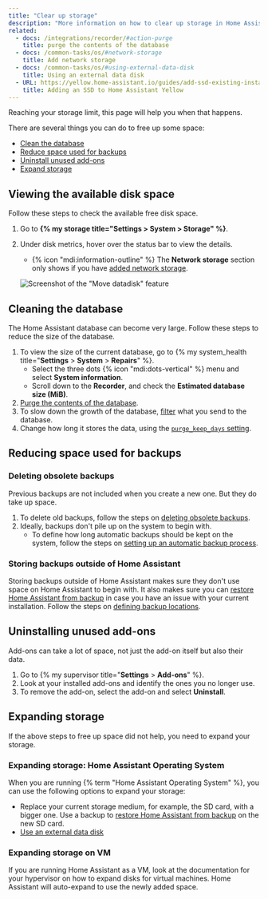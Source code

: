 ```yaml
---
title: "Clear up storage"
description: "More information on how to clear up storage in Home Assistant."
related:
  - docs: /integrations/recorder/#action-purge
    title: purge the contents of the database
  - docs: /common-tasks/os/#network-storage
    title: Add network storage
  - docs: /common-tasks/os/#using-external-data-disk
    title: Using an external data disk
  - URL: https://yellow.home-assistant.io/guides/add-ssd-existing-installation/
    title: Adding an SSD to Home Assistant Yellow
---
```


Reaching your storage limit, this page will help you when that happens.

There are several things you can do to free up some space:

- [Clean the database](#cleaning-the-database)
- [Reduce space used for backups](#reducing-space-used-for-backups)
- [Uninstall unused add-ons](#uninstalling-unused-add-ons)
- [Expand storage](#expanding-storage)

## Viewing the available disk space

Follow these steps to check the available free disk space.

1. Go to **{% my storage title="Settings > System > Storage" %}**.
2. Under disk metrics, hover over the status bar to view the details.
   - {% icon "mdi:information-outline" %} The **Network storage** section only shows if you have [added network storage](/common-tasks/os/#network-storage).

   ![Screenshot of the "Move datadisk" feature](/images/screenshots/storage_view_free-diskspace.png)

## Cleaning the database

The Home Assistant database can become very large. Follow these steps to reduce the size of the database.

1. To view the size of the current database, go to {% my system_health title="**Settings** > **System** > **Repairs**" %}.
   - Select the three dots {% icon "mdi:dots-vertical" %} menu and select **System information**.
   - Scroll down to the **Recorder**, and check the **Estimated database size (MiB)**.
2. [Purge the contents of the database](/integrations/recorder/#service-purge).
3. To slow down the growth of the database, [filter](/integrations/recorder/#configure-filter) what you send to
the database.
4. Change how long it stores the data, using the [`purge_keep_days` setting](/integrations/recorder/#purge_keep_days).

## Reducing space used for backups

### Deleting obsolete backups

Previous backups are not included when you create a new one. But they do take up space.

1. To delete old backups, follow the steps on [deleting obsolete backups](/common-tasks/os/#deleting-obsolete-backups).
2. Ideally, backups don't pile up on the system to begin with.
   - To define how long automatic backups should be kept on the system, follow the steps on [setting up an automatic backup process](/common-tasks/os/#setting-up-an-automatic-backup-process).

### Storing backups outside of Home Assistant

Storing backups outside of Home Assistant makes sure they don't use space on Home Assistant to begin with. It also makes sure you can [restore Home Assistant from backup](/common-tasks/os/#restoring-a-backup) in case you have an issue with your current installation. Follow the steps on [defining backup locations](/common-tasks/os/#defining-backup-locations).

## Uninstalling unused add-ons

Add-ons can take a lot of space, not just the add-on itself but also their data.

1. Go to {% my supervisor title="**Settings** > **Add-ons**" %}.
2. Look at your installed add-ons and identify the ones you no longer use.
3. To remove the add-on, select the add-on and select **Uninstall**.

## Expanding storage

If the above steps to free up space did not help, you need to expand your storage.

### Expanding storage: Home Assistant Operating System

When you are running {% term "Home Assistant Operating System" %}, you can use the following options to expand your storage:

- Replace your current storage medium, for example, the SD card, with a bigger one. Use a backup to [restore Home Assistant from backup](/common-tasks/os/#restoring-a-backup) on the new SD card.
- [Use an external data disk](/common-tasks/os/#using-external-data-disk)

### Expanding storage on VM

If you are running Home Assistant as a VM, look at the
documentation for your hypervisor on how to expand disks for virtual machines.
Home Assistant will auto-expand to use the newly added space.
